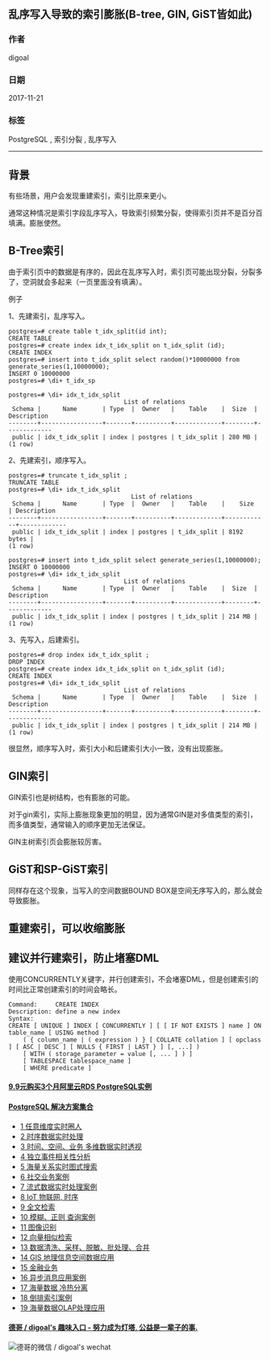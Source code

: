 ## 乱序写入导致的索引膨胀(B-tree, GIN, GiST皆如此)  
                  
### 作者                  
digoal                  
                  
### 日期                  
2017-11-21                 
                  
### 标签                  
PostgreSQL , 索引分裂 , 乱序写入     
                  
----                  
                  
## 背景     
有些场景，用户会发现重建索引，索引比原来更小。  
  
通常这种情况是索引字段乱序写入，导致索引频繁分裂，使得索引页并不是百分百填满。膨胀使然。  
  
## B-Tree索引  
由于索引页中的数据是有序的，因此在乱序写入时，索引页可能出现分裂，分裂多了，空洞就会多起来（一页里面没有填满）。  
  
例子  
  
1、先建索引，乱序写入。  
  
```  
postgres=# create table t_idx_split(id int);  
CREATE TABLE  
postgres=# create index idx_t_idx_split on t_idx_split (id);  
CREATE INDEX  
postgres=# insert into t_idx_split select random()*10000000 from generate_series(1,10000000);  
INSERT 0 10000000  
postgres=# \di+ t_idx_sp  
  
postgres=# \di+ idx_t_idx_split   
                                List of relations  
 Schema |      Name       | Type  |  Owner   |    Table    |  Size  | Description   
--------+-----------------+-------+----------+-------------+--------+-------------  
 public | idx_t_idx_split | index | postgres | t_idx_split | 280 MB |   
(1 row)  
```  
  
2、先建索引，顺序写入。  
  
```  
postgres=# truncate t_idx_split ;  
TRUNCATE TABLE  
postgres=# \di+ idx_t_idx_split   
                                  List of relations  
 Schema |      Name       | Type  |  Owner   |    Table    |    Size    | Description   
--------+-----------------+-------+----------+-------------+------------+-------------  
 public | idx_t_idx_split | index | postgres | t_idx_split | 8192 bytes |   
(1 row)  
  
postgres=# insert into t_idx_split select generate_series(1,10000000);  
INSERT 0 10000000  
postgres=# \di+ idx_t_idx_split   
                                List of relations  
 Schema |      Name       | Type  |  Owner   |    Table    |  Size  | Description   
--------+-----------------+-------+----------+-------------+--------+-------------  
 public | idx_t_idx_split | index | postgres | t_idx_split | 214 MB |   
(1 row)  
```  
  
3、先写入，后建索引。  
  
```  
postgres=# drop index idx_t_idx_split ;  
DROP INDEX  
postgres=# create index idx_t_idx_split on t_idx_split (id);  
CREATE INDEX  
postgres=# \di+ idx_t_idx_split   
                                List of relations  
 Schema |      Name       | Type  |  Owner   |    Table    |  Size  | Description   
--------+-----------------+-------+----------+-------------+--------+-------------  
 public | idx_t_idx_split | index | postgres | t_idx_split | 214 MB |   
(1 row)  
```  
  
很显然，顺序写入时，索引大小和后建索引大小一致，没有出现膨胀。  
  
## GIN索引  
  
GIN索引也是树结构，也有膨胀的可能。  
  
对于gin索引，实际上膨胀现象更加的明显，因为通常GIN是对多值类型的索引，而多值类型，通常输入的顺序更加无法保证。  
  
GIN主树索引页会膨胀较厉害。  
  
## GiST和SP-GiST索引  
同样存在这个现象，当写入的空间数据BOUND BOX是空间无序写入的，那么就会导致膨胀。  
  
## 重建索引，可以收缩膨胀  
  
## 建议并行建索引，防止堵塞DML  
使用CONCURRENTLY关键字，并行创建索引，不会堵塞DML，但是创建索引的时间比正常创建索引的时间会略长。   
   
    
```
Command:     CREATE INDEX
Description: define a new index
Syntax:
CREATE [ UNIQUE ] INDEX [ CONCURRENTLY ] [ [ IF NOT EXISTS ] name ] ON table_name [ USING method ]
    ( { column_name | ( expression ) } [ COLLATE collation ] [ opclass ] [ ASC | DESC ] [ NULLS { FIRST | LAST } ] [, ...] )
    [ WITH ( storage_parameter = value [, ... ] ) ]
    [ TABLESPACE tablespace_name ]
    [ WHERE predicate ]
```
  
  
  
  
  
  
  
  
  
  
  
  
  
  
  
  
  
  
  
  
  
  
  
  
  
  
  
  
  
  
  
  
  
  
  
  
  
  
  
  
  
  
  
  
  
#### [9.9元购买3个月阿里云RDS PostgreSQL实例](https://www.aliyun.com/database/postgresqlactivity "57258f76c37864c6e6d23383d05714ea")
  
  
#### [PostgreSQL 解决方案集合](https://yq.aliyun.com/topic/118 "40cff096e9ed7122c512b35d8561d9c8")
- [1 任意维度实时圈人](https://yq.aliyun.com/topic/118 "40cff096e9ed7122c512b35d8561d9c8")
- [2 时序数据实时处理](https://yq.aliyun.com/topic/118 "40cff096e9ed7122c512b35d8561d9c8")
- [3 时间、空间、业务 多维数据实时透视](https://yq.aliyun.com/topic/118 "40cff096e9ed7122c512b35d8561d9c8")
- [4 独立事件相关性分析](https://yq.aliyun.com/topic/118 "40cff096e9ed7122c512b35d8561d9c8")
- [5 海量关系实时图式搜索](https://yq.aliyun.com/topic/118 "40cff096e9ed7122c512b35d8561d9c8")
- [6 社交业务案例](https://yq.aliyun.com/topic/118 "40cff096e9ed7122c512b35d8561d9c8")
- [7 流式数据实时处理案例](https://yq.aliyun.com/topic/118 "40cff096e9ed7122c512b35d8561d9c8")
- [8 IoT 物联网, 时序](https://yq.aliyun.com/topic/118 "40cff096e9ed7122c512b35d8561d9c8")
- [9 全文检索](https://yq.aliyun.com/topic/118 "40cff096e9ed7122c512b35d8561d9c8")
- [10 模糊、正则 查询案例](https://yq.aliyun.com/topic/118 "40cff096e9ed7122c512b35d8561d9c8")
- [11 图像识别](https://yq.aliyun.com/topic/118 "40cff096e9ed7122c512b35d8561d9c8")
- [12 向量相似检索](https://yq.aliyun.com/topic/118 "40cff096e9ed7122c512b35d8561d9c8")
- [13 数据清洗、采样、脱敏、批处理、合并](https://yq.aliyun.com/topic/118 "40cff096e9ed7122c512b35d8561d9c8")
- [14 GIS 地理信息空间数据应用](https://yq.aliyun.com/topic/118 "40cff096e9ed7122c512b35d8561d9c8")
- [15 金融业务](https://yq.aliyun.com/topic/118 "40cff096e9ed7122c512b35d8561d9c8")
- [16 异步消息应用案例](https://yq.aliyun.com/topic/118 "40cff096e9ed7122c512b35d8561d9c8")
- [17 海量数据 冷热分离](https://yq.aliyun.com/topic/118 "40cff096e9ed7122c512b35d8561d9c8")
- [18 倒排索引案例](https://yq.aliyun.com/topic/118 "40cff096e9ed7122c512b35d8561d9c8")
- [19 海量数据OLAP处理应用](https://yq.aliyun.com/topic/118 "40cff096e9ed7122c512b35d8561d9c8")
  
  
#### [德哥 / digoal's 趣味入口 - 努力成为灯塔, 公益是一辈子的事.](https://github.com/digoal/blog/blob/master/README.md "22709685feb7cab07d30f30387f0a9ae")
  
  
![德哥的微信 / digoal's wechat](../pic/digoal_weixin.jpg "f7ad92eeba24523fd47a6e1a0e691b59")
  
